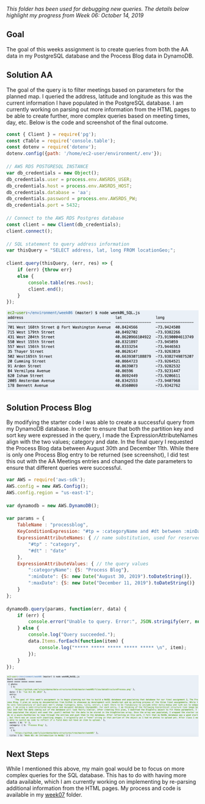 *This folder has been used for debugging new queries. The details below highlight my progress from Week 06: October 14, 2019*

## Goal
The goal of this weeks assignment is to create queries from both the AA data in my PostgreSQL database and the Process Blog data in DynamoDB.

## Solution AA 
The goal of the query is to filter meetings based on parameters for the planned map. I queried the address, latitude and longitude as this was the current information I have populated in the PostgreSQL database. 
I am currently working on parsing out more information from the HTML pages to be able to create further, more complex queries based on meeting times, day, etc. Below is the code and screenshot of the final outcome. 

```javascript
const { Client } = require('pg');
const cTable = require('console.table');
const dotenv = require('dotenv');
dotenv.config({path: '/home/ec2-user/environment/.env'});

// AWS RDS POSTGRESQL INSTANCE
var db_credentials = new Object();
db_credentials.user = process.env.AWSRDS_USER;
db_credentials.host = process.env.AWSRDS_HOST;
db_credentials.database = 'aa';
db_credentials.password = process.env.AWSRDS_PW;
db_credentials.port = 5432;

// Connect to the AWS RDS Postgres database
const client = new Client(db_credentials);
client.connect();

// SQL statement to query address information
var thisQuery = "SELECT address, lat, long FROM locationGeo;"; 

client.query(thisQuery, (err, res) => {
    if (err) {throw err}
    else {
        console.table(res.rows);
        client.end();
    }
});
```
![Image of SQL query](https://github.com/lulujordanna/data-structures/blob/master/week06/files/SQLQuery.png)

## Solution Process Blog
By modifying the starter code I was able to create a successful query from my DynamoDB database. In order to ensure that both the partition key and sort key were expressed in the query, I made the ExpressionAttributeNames align with the two values; category and date. In the final query I requested the Process Blog data between August 30th and December 11th. While there is only one Process Blog entry to be returned (see screenshot), I did test this out with the AA Meetings entries and changed the date parameters to ensure that different queries were successful. 

```javascript
var AWS = require('aws-sdk');
AWS.config = new AWS.Config();
AWS.config.region = "us-east-1";

var dynamodb = new AWS.DynamoDB();

var params = {
    TableName : "processblog",
    KeyConditionExpression: "#tp = :categoryName and #dt between :minDate and :maxDate", // the query expression
    ExpressionAttributeNames: { // name substitution, used for reserved words in DynamoDB
        "#tp" : "category", 
        "#dt" : "date"
    },
    ExpressionAttributeValues: { // the query values
        ":categoryName": {S: "Process Blog"}, 
        ":minDate": {S: new Date("August 30, 2019").toDateString()},
        ":maxDate": {S: new Date("December 11, 2019").toDateString()}
    }
};

dynamodb.query(params, function(err, data) {
    if (err) {
        console.error("Unable to query. Error:", JSON.stringify(err, null, 2));
    } else {
        console.log("Query succeeded.");
        data.Items.forEach(function(item) {
            console.log("***** ***** ***** ***** ***** \n", item);
        });
    }
});
```
![Image of NoSQL query](https://github.com/lulujordanna/data-structures/blob/master/week06/files/NoSQLQuery.png)

## Next Steps
While I mentioned this above, my main goal would be to focus on more complex queries for the SQL database. This has to do with having more data available, which I am currently working on implementing by re-parsing additional information from the HTML pages. My process and code is available in my [week07](https://github.com/lulujordanna/data-structures/tree/master/week07) folder. 
